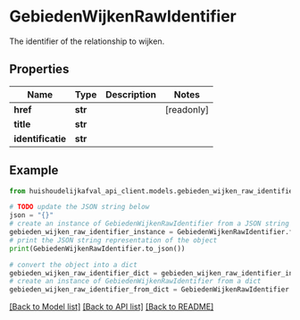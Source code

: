 # GebiedenWijkenRawIdentifier

The identifier of the relationship to wijken.

## Properties

Name | Type | Description | Notes
------------ | ------------- | ------------- | -------------
**href** | **str** |  | [readonly] 
**title** | **str** |  | 
**identificatie** | **str** |  | 

## Example

```python
from huishoudelijkafval_api_client.models.gebieden_wijken_raw_identifier import GebiedenWijkenRawIdentifier

# TODO update the JSON string below
json = "{}"
# create an instance of GebiedenWijkenRawIdentifier from a JSON string
gebieden_wijken_raw_identifier_instance = GebiedenWijkenRawIdentifier.from_json(json)
# print the JSON string representation of the object
print(GebiedenWijkenRawIdentifier.to_json())

# convert the object into a dict
gebieden_wijken_raw_identifier_dict = gebieden_wijken_raw_identifier_instance.to_dict()
# create an instance of GebiedenWijkenRawIdentifier from a dict
gebieden_wijken_raw_identifier_from_dict = GebiedenWijkenRawIdentifier.from_dict(gebieden_wijken_raw_identifier_dict)
```
[[Back to Model list]](../README.md#documentation-for-models) [[Back to API list]](../README.md#documentation-for-api-endpoints) [[Back to README]](../README.md)


